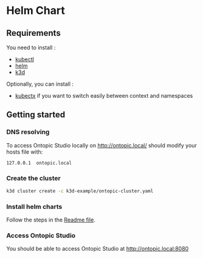 Helm Chart
==========

Requirements
------------

You need to install :

* [kubectl](https://kubernetes.io/docs/tasks/tools/)
* [helm](https://helm.sh/docs/intro/install/)
* [k3d](https://k3d.io/stable/#installation)

Optionally, you can install :

* [kubectx](https://github.com/ahmetb/kubectx) if you want to switch easily between context and namespaces


Getting started
---------------

### DNS resolving
To access Ontopic Studio locally on http://ontopic.local/ should modify your hosts file with:

```bash
127.0.0.1  ontopic.local
```

### Create the cluster

```bash
k3d cluster create -c k3d-example/ontopic-cluster.yaml
```

### Install helm charts
Follow the steps in the [Readme file](../README.md).

### Access Ontopic Studio

You should be able to access Ontopic Studio at http://ontopic.local:8080